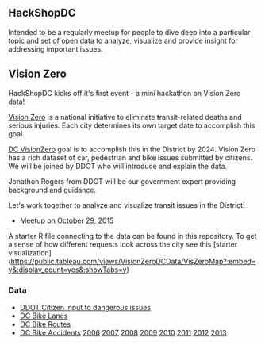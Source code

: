 ## HackShopDC

Intended to be a regularly meetup for people to dive deep into a particular topic and set of open data to analyze, visualize and provide insight for addressing important issues.


## Vision Zero
HackShopDC kicks off it's first event - a mini hackathon on Vision Zero data! 

[Vision Zero](http://www.visionzeroinitiative.com/) is a national initiative to eliminate transit-related deaths and serious injuries. Each city determines its own target date to accomplish this goal.

[DC VisionZero](http://www.dcvisionzero.com/) goal is to accomplish this in the District by 2024. Vision Zero has a rich dataset of car, pedestrian and bike issues submitted by citizens. We will be joined by DDOT who will introduce and explain the data. 

Jonathon Rogers from DDOT will be our government expert providing background and guidance.

Let's work together to analyze and visualize transit issues in the District!

- [Meetup on October 29, 2015](http://www.meetup.com/HackShopDC/events/226003258/)

A starter R file connecting to the data can be found in this repository. To get a sense of how different requests look across the city see this [starter visualization] (https://public.tableau.com/views/VisionZeroDCData/VisZeroMap?:embed=y&:display_count=yes&:showTabs=y)


### Data

- [DDOT Citizen input to dangerous issues](opendata.dc.gov/datasets/3f28bc3ad77f49079efee0ac05d8464c_0)
- [DC Bike Lanes](http://opendata.dc.gov/datasets/5b0d63150e2c4c47b5b21db73a4fd928_3)
- [DC Bike Routes](http://opendata.dc.gov/datasets/0a0ff97967fb413b91d5cf444ed82fce_6)
- [DC Bike Accidents](http://opendata.arcgis.com/datasets?q=bike+accidents&sort_by=relevance)   [2006](http://opendata.arcgis.com/datasets/b49f2676cfa748d0bf4c0e599ca47d29_0) [2007](http://opendata.arcgis.com/datasets/0f7c1748afa646bc8d93c7820e9bf685_0) [2008](http://opendata.arcgis.com/datasets/c51804e2e32448409e0bc94c9a13d599_0) [2009](http://opendata.arcgis.com/datasets/47f96bf691d349529a531092f6673352_0) [2010](http://opendata.arcgis.com/datasets/c6c29e3c73be41ada5f9877af622b35f_0) [2011](http://opendata.arcgis.com/datasets/41d0b89ea68d4bdfa9271c126186eb80_0) [2012](http://opendata.arcgis.com/datasets/caec370cbf874996afd1db398fd15a9a_0) [2013](http://opendata.arcgis.com/datasets/b456c80e30c44d06a2df930bd7bd1e88_0)
